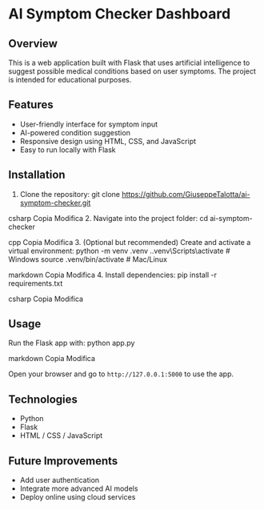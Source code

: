 # AI Symptom Checker Dashboard

## Overview
This is a web application built with Flask that uses artificial intelligence to suggest possible medical conditions based on user symptoms. The project is intended for educational purposes.

## Features
- User-friendly interface for symptom input
- AI-powered condition suggestion
- Responsive design using HTML, CSS, and JavaScript
- Easy to run locally with Flask

## Installation

1. Clone the repository:
git clone https://github.com/GiuseppeTalotta/ai-symptom-checker.git

csharp
Copia
Modifica
2. Navigate into the project folder:
cd ai-symptom-checker

cpp
Copia
Modifica
3. (Optional but recommended) Create and activate a virtual environment:
python -m venv .venv
..venv\Scripts\activate # Windows
source .venv/bin/activate # Mac/Linux

markdown
Copia
Modifica
4. Install dependencies:
pip install -r requirements.txt

csharp
Copia
Modifica

## Usage

Run the Flask app with:
python app.py

markdown
Copia
Modifica

Open your browser and go to `http://127.0.0.1:5000` to use the app.

## Technologies

- Python
- Flask
- HTML / CSS / JavaScript

## Future Improvements

- Add user authentication
- Integrate more advanced AI models
- Deploy online using cloud services
